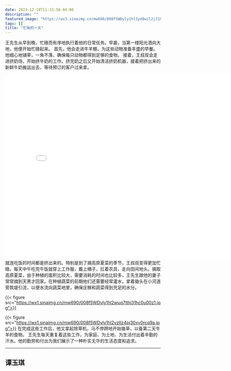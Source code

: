 ```yaml
---
date: 2023-12-18T11:15:58-04:00
description: ""
featured_image: "https://wx3.sinaimg.cn/mw690/008f5WDyly1hl2yd8wil2j31hc0u0gqn.jpg"
tags: []
title: "忙碌的一天"
---
```

王先生从早到晚，忙碌而有序地执行着他的日常任务。早晨，当第一缕阳光洒向大地，他便开始忙碌起来。
首先，他会走进牛羊棚，为这些动物准备丰盛的早餐。他细心地铺草，一角不落，确保每只动物都得到足够的食物。
接着，王叔叔会走进挤奶场，开始挤牛奶的工作。挤完奶之后又开始清洁挤奶机器，接着把挤出来的新鲜牛奶搬运出去，等待预订的客户过来拿。

<iframe src="//player.bilibili.com/player.html?aid=877628026&bvid=BV1CN4y187Lt&cid=1376955582&p=1" scrolling="no" border="0" frameborder="no" framespacing="0" allowfullscreen="true"width="800px" height="600px"> </iframe>
就连吃饭的时间都是挤出来的。特别是到了摘高原夏菜的季节，王叔叔变得更加忙碌。每天中午吃完午饭就穿上工作服，戴上帽子，扛着农具，走向田间地头。摘取高原夏菜，由于种植的面积比较大，需要消耗的时间也比较多，王先生跟他的妻子常常摘到天黑才回家。在种植蔬菜的前期他们还需要经常灌水，拿着锄头在小河道旁筑堤引流，以便水流向蔬菜地里，确保庄稼和蔬菜得到充足的水分。

{{< figure src="https://wx1.sinaimg.cn/mw690/008f5WDyly1hl2wuq7lthj31hc0u00z1.jpg">}}

{{< figure src="https://wx1.sinaimg.cn/mw690/008f5WDyly1hl2vztlz4pj30xy0rcq9a.jpg">}}
在完成这些工作后，他又拿起除草机，马不停蹄地开始锄草，以备第二天牛羊的食物。
王先生每天重复着这些工作，为家庭、为土地、为生活付出着辛勤的汗水。他的勤劳和付出为我们展示了一种朴实无华的生活态度和追求。


---
谭玉琪
---

